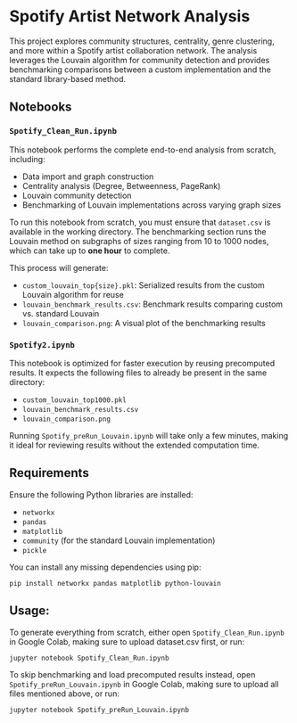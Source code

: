 # Spotify Artist Network Analysis

This project explores community structures, centrality, genre clustering, and more within a Spotify artist collaboration network. The analysis leverages the Louvain algorithm for community detection and provides benchmarking comparisons between a custom implementation and the standard library-based method.

## Notebooks

### `Spotify_Clean_Run.ipynb`
This notebook performs the complete end-to-end analysis from scratch, including:

- Data import and graph construction  
- Centrality analysis (Degree, Betweenness, PageRank)  
- Louvain community detection  
- Benchmarking of Louvain implementations across varying graph sizes

To run this notebook from scratch, you must ensure that `dataset.csv` is available in the working directory. The benchmarking section runs the Louvain method on subgraphs of sizes ranging from 10 to 1000 nodes, which can take up to **one hour** to complete.

This process will generate:

- `custom_louvain_top{size}.pkl`: Serialized results from the custom Louvain algorithm for reuse  
- `louvain_benchmark_results.csv`: Benchmark results comparing custom vs. standard Louvain  
- `louvain_comparison.png`: A visual plot of the benchmarking results

### `Spotify2.ipynb`
This notebook is optimized for faster execution by reusing precomputed results. It expects the following files to already be present in the same directory:

- `custom_louvain_top1000.pkl`  
- `louvain_benchmark_results.csv`  
- `louvain_comparison.png`

Running `Spotify_preRun_Louvain.ipynb` will take only a few minutes, making it ideal for reviewing results without the extended computation time.

## Requirements

Ensure the following Python libraries are installed:

- `networkx`  
- `pandas`  
- `matplotlib`  
- `community` (for the standard Louvain implementation)  
- `pickle`

You can install any missing dependencies using pip:

`pip install networkx pandas matplotlib python-louvain`


## Usage:

To generate everything from scratch, either open `Spotify_Clean_Run.ipynb` in Google Colab, making sure to upload dataset.csv first, or run:

`jupyter notebook Spotify_Clean_Run.ipynb`

To skip benchmarking and load precomputed results instead, open `Spotify_preRun_Louvain.ipynb` in Google Colab, making sure to upload all files mentioned above, or run:

`jupyter notebook Spotify_preRun_Louvain.ipynb`
